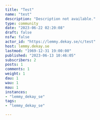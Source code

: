 ```yaml
---
title: "Test" 
name: "test"
description: "Description not available."
type: community
date: "2023-06-22 02:20:08"
draft: false
nsfw: false
actor_id: "https://lemmy.dekay.se/c/test"
host: lemmy.dekay.se
lastmod: "1969-12-31 19:00:00"
published: "2023-06-13 10:46:05"
subscribers: 2
posts: 1
comments: 1
weight: 1
dau: 1
wau: 1
mau: 1
instances:
- "lemmy_dekay_se"
tags: 
- "lemmy_dekay_se"

---
```

